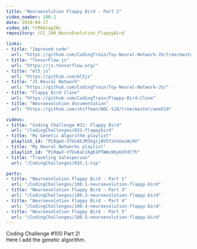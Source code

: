 ```yaml
---
title: "Neuroevolution Flappy Bird - Part 2"
video_number: 100.2
date: 2018-04-17
video_id: YtRA6tqgJBc
repository: /CC_100_NeuroEvolution_FlappyBird

links:
- title: "Improved code"
  url: "https://github.com/CodingTrain/Toy-Neural-Network-JS/tree/master/examples/neuroevolution-flappybird"
- title: "TensorFlow.js"
  url: "https://js.tensorflow.org/"
- title: "ml5.js"
  url: "https://github.com/ml5js"
- title: "JS Neural Network"
  url: "https://github.com/CodingTrain/Toy-Neural-Network-JS/"
- title: "Flappy Bird Clone"
  url: "https://github.com/CodingTrain/Flappy-Bird-Clone"
- title: "Neuroevolution documentation"
  url: "https://github.com/shiffman/NOC-S18/tree/master/week10"

videos:
- title: "Coding Challenge #31: Flappy Bird"
  url: "/CodingChallenges/031-flappybird"
- title: "My Genetic Algorithm playlist"
  playlist_id: "PLRqwX-V7Uu6bJM3VgzjNV5YxVxUwzALHV"
- title: "My Neural Networks playlist"
  playlist_id: "PLRqwX-V7Uu6aCibgK1PTWWu9by6XFdCfh"
- title: "Traveling Salesperson"
  url: "/CodingChallenges/035.1-tsp"

parts:
- title: "Neuroevolution Flappy Bird - Part 1"
  url: "/CodingChallenges/100.1-neuroevolution-flappy-bird"
- title: "Neuroevolution Flappy Bird - Part 3"
  url: "/CodingChallenges/100.3-neuroevolution-flappy-bird"
- title: "Neuroevolution Flappy Bird - Part 4"
  url: "/CodingChallenges/100.4-neuroevolution-flappy-bird"
- title: "Neuroevolution Flappy Bird - Part 5"
  url: "/CodingChallenges/100.5-neuroevolution-flappy-bird"
---
```


Coding Challenge #100 Part 2!  
Here I add the genetic algorithm.
